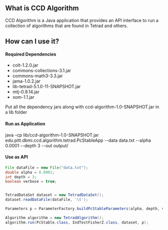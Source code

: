 ## What is CCD Algorithm

CCD Algorithm is a Java application that provides an API interface to run a collection of algorithms that are found in Tetrad and others. 


## How can I use it?

#### Required Dependencies
* colt-1.2.0.jar
* commons-collections-3.1.jar
* commons-math3-3.3.jar
* jama-1.0.2.jar
* lib-tetrad-5.1.0-11-SNAPSHOT.jar
* mtj-0.9.14.jar
* xom-1.1.jar

Put all the dependency jars along with ccd-algorithm-1.0-SNAPSHOT.jar in a lib folder

#### Run as Application
java -cp lib/ccd-algorithm-1.0-SNAPSHOT.jar edu.pitt.dbmi.ccd.algorithm.tetrad.PcStableApp --data data.txt --alpha 0.0001 --depth 3 --out output/

#### Use as API
```java
File dataFile = new File("data.txt");
double alpha = 0.0001;
int depth = 3;
boolean verbose = true;


TetradDataSet dataset = new TetradDataSet();
dataset.readDataFile(dataFile, '\t');

Parameters p = ParameterFactory.buildPcStableParameters(alpha, depth, verbose);

Algorithm algorithm = new TetradAlgorithm();
algorithm.run(PcStable.class, IndTestFisherZ.class, dataset, p);
```
